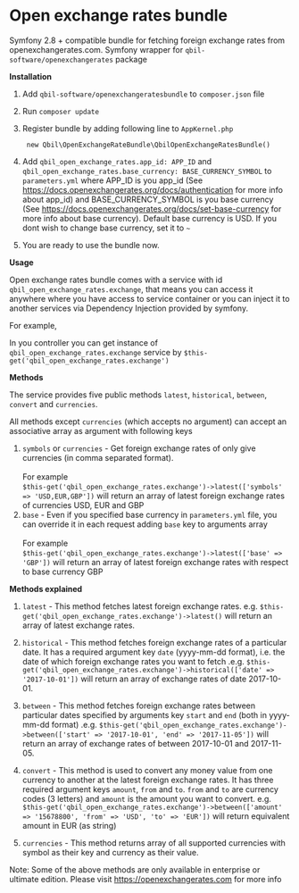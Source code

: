 # Open exchange rates bundle

Symfony 2.8 + compatible bundle for fetching foreign exchange rates from openexchangerates.com. Symfony wrapper for `qbil-software/openexchangerates` package

**Installation**
1) Add `qbil-software/openexchangeratesbundle` to `composer.json` file
2) Run `composer update`
3) Register bundle by adding following line to `AppKernel.php`

        new Qbil\OpenExchangeRateBundle\QbilOpenExchangeRatesBundle()
    
4) Add `qbil_open_exchange_rates.app_id: APP_ID` and `qbil_open_exchange_rates.base_currency: BASE_CURRENCY_SYMBOL` to `parameters.yml` 
where APP_ID is you app_id (See https://docs.openexchangerates.org/docs/authentication for more info about app_id) 
and BASE_CURRENCY_SYMBOL is you base currency (See https://docs.openexchangerates.org/docs/set-base-currency for more info about base currency).
Default base currency is USD. If you dont wish to change base currency, set it to `~`
5) You are ready to use the bundle now.

**Usage**

Open exchange rates bundle comes with a service with id `qbil_open_exchange_rates.exchange`, that means you can access it anywhere where you have access to service container or you can inject it to another services via Dependency Injection provided by symfony.

For example,

In you controller you can get instance of `qbil_open_exchange_rates.exchange` service by `$this-get('qbil_open_exchange_rates.exchange')`


**Methods**

The service provides five public methods `latest`, `historical`, `between`, `convert` and `currencies`.

All methods except `currencies` (which accepts no argument) can accept an associative array as argument with following keys

1) `symbols` or `currencies` -  Get foreign exchange rates of only give currencies (in comma separated format). 
<br /> <br /> For example <br /> `$this-get('qbil_open_exchange_rates.exchange')->latest(['symbols' => 'USD,EUR,GBP'])` will return an array of latest foreign exchange rates of currencies USD, EUR and GBP
2) `base` - Even if you specified base currency in `parameters.yml` file, you can override it in each request adding `base` key to arguments array
<br /> <br /> For example <br /> `$this-get('qbil_open_exchange_rates.exchange')->latest(['base' => 'GBP'])`  will return an array of latest foreign exchange rates with respect to base currency GBP

**Methods explained** 
1) `latest` - This method fetches latest foreign exchange rates. e.g. `$this-get('qbil_open_exchange_rates.exchange')->latest()` will return an array of latest exchange rates.

2) `historical` - This method fetches foreign exchange rates of a particular date. It has a required argument key `date` (yyyy-mm-dd format), i.e. the date of which foreign exchange rates you want to fetch .e.g. `$this-get('qbil_open_exchange_rates.exchange')->historical(['date' => '2017-10-01'])` will return an array of exchange rates of date 2017-10-01.

3) `between` - This method fetches foreign exchange rates between particular dates specified by arguments key `start` and `end` (both in yyyy-mm-dd format) .e.g. `$this-get('qbil_open_exchange_rates.exchange')->between(['start' => '2017-10-01', 'end' => '2017-11-05'])` will return an array of exchange rates of between 2017-10-01 and 2017-11-05.

4) `convert` - This method is used to convert any money value from one currency to another at the latest foreign exchange rates. It has three required argument keys `amount`, `from` and `to`. `from` and `to` are currency codes (3 letters) and `amount` is the amount you want to convert. e.g. `$this-get('qbil_open_exchange_rates.exchange')->between(['amount' => '15678800', 'from' => 'USD', 'to' => 'EUR'])` will return equivalent amount in EUR (as string)

5) `currencies` - This method returns array of all supported currencies with symbol as their key and currency as their value.

Note: Some of the above methods are only available in enterprise or ultimate edition. Please visit https://openexchangerates.com for more info
